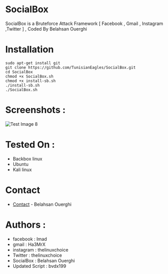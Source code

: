 # SocialBox
SocialBox is a Bruteforce Attack Framework [ Facebook , Gmail , Instagram ,Twitter ] , Coded By Belahsan Ouerghi
# Installation
```
sudo apt-get install git
git clone https://github.com/TunisianEagles/SocialBox.git
cd SocialBox
chmod +x SocialBox.sh
chmod +x install-sb.sh
./install-sb.sh
./SocialBox.sh
```
# Screenshots :
![Test Image 8](https://raw.githubusercontent.com/TunisianEagles/SocialBox/master/Screenshots/sb.png)
# Tested On :
* Backbox linux
* Ubuntu 
* Kali linux
# Contact
* [Contact](https://www.facebook.com/ouerghi.belahsan) - Belahsan Ouerghi
# Authors :
* facebook  : Imad
* gmail     : Ha3MrX
* instagram : thelinuxchoice
* Twitter   : thelinuxchoice
* SocialBox : Belahsan Ouerghi
* Updated Script : bvdx199
